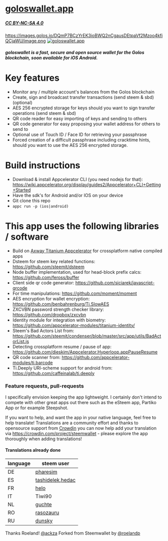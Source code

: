 # [goloswallet.app](https://goloswallet.app)
##### [CC BY-NC-SA 4.0](https://creativecommons.org/licenses/by-nc-sa/4.0/)
https://images.golos.io/DQmP7BCzYrEK3ioBWQ2nCgausDEtpaVf2Mzoo4kfiQCjaWU/image.png
[![goloswallet.app](https://images.golos.io/DQmP7BCzYrEK3ioBWQ2nCgausDEtpaVf2Mzoo4kfiQCjaWU/image.png)](https://goloswallet.app)

##### goloswallet is a fast, secure and open source wallet for the Golos blockchain, soon available for iOS Android.

# Key features
  - Monitor any / multiple account's balances from the Golos blockchain
  - Create, sign and broadcast transfer transactions (send steem & sbd) (optional)
  - AES 256 encrypted storage for keys should you want to sign transfer operations (send steem & sbd)
  - QR code reader for easy importing of keys and sending to others
  - QR code generator for easy proposing your wallet address for others to send to
  - Optional use of Touch ID / Face ID for retrieving your passphrase
  - Forced creation of a difficult passphrase including cracktime hints, should you want to use the AES 256 encrypted storage.

# Build instructions
  - Download & install Appcelerator CLI (you need nodejs for that): https://wiki.appcelerator.org/display/guides2/Appcelerator+CLI+Getting+Started
  - Have the sdk's for Android and/or IOS on your device
  - Git clone this repo
  - `appc run -p (ios|android)`


# This app uses the following libraries / software
  - Build on [Axway Titanium Appcelerator](https://github.com/appcelerator/titanium_mobile) for crossplatform native compiled apps
  - Dsteem for steem key related functions: https://github.com/steemit/dsteem
  - Node buffer implementation, used for head-block prefix calcs: https://github.com/feross/buffer
  - Client side qr code generator: https://github.com/siciarek/javascript-qrcode
  - For time manipulations: https://github.com/moment/moment
  - AES encryption for wallet encryption: https://github.com/benbahrenburg/Ti.SlowAES
  - ZXCVBN password strength checker library: https://github.com/dropbox/zxcvbn
  - Identity module for integration with biometry: https://github.com/appcelerator-modules/titanium-identity/
  - Steem's Bad Actors List from: https://github.com/steemit/condenser/blob/master/src/app/utils/BadActorList.js
  - Detecting crossplatform resume / pause of app: https://github.com/dieskim/Appcelerator.Hyperloop.appPauseResume
  - QR code scanner from: https://github.com/appcelerator-modules/ti.barcode
  - Ti.Deeply URI-scheme support for android from: https://github.com/caffeinalab/ti.deeply

### Feature requests, pull-requests

I specifically envision keeping the app lightweight. I certainly don't intend to compete with other great apps out there such as the eSteem app, Partiko App or for example Steepshot.

If you want to help, and want the app in your native language, feel free to help translate!
Translations are a community effort and thanks to opensource support from [Crowdin](https://crowdin.com/project/steemwallet) you can now help add your translation via https://crowdin.com/project/steemwallet - please explore the app thoroughly when adding translations!

#### Translations already done

| language 	| steem user                                    	|
|----------	|-----------------------------------------------	|
| DE       	| [pharesim](https://steemit.com/@pharesim)     	|
| ES       	| [tashidelek](https://steemit.com/@tashidelek),[hedac](https://steemit.com/@hedac) 	|
| FR       	| [helo](https://steemit.com/@helo)             	|
| IT       	| Tiwi90             	                            |
| NL       	| [guchte](https://steemit.com/@guchte)		        |
| RO       	| [rasozauru](https://steemit.com/@rasozauru)		  |
| RU       	| [dunsky](https://steemit.com/@dunsky)		        |

Thanks Roeland! [@ackza](https://steemit.com/@ackza)
Forked from Steemwallet by [@roelandp](https://steemit.com/@roelandp)
